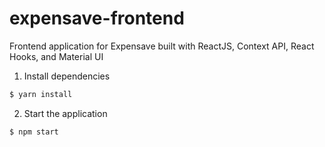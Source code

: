 # expensave-frontend
Frontend application for Expensave built with ReactJS, Context API, React Hooks, and Material UI

1. Install dependencies
```sh
$ yarn install
```
2. Start the application
```sh
$ npm start
```
